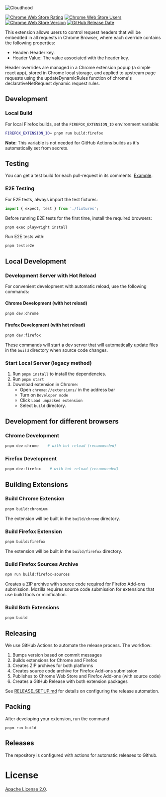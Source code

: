 ![Cloudhood](https://github.com/cloud-ru-tech/cloudhood/assets/24465747/0a026d8b-be14-4f1f-9be3-d4e6056aea20)

<a href="https://chrome.google.com/webstore/detail/cloudhood/hohljodjndmmaiedadcdmnelgdfnbfgp"><img alt="Chrome Web Store Rating" src="https://img.shields.io/chrome-web-store/rating/hohljodjndmmaiedadcdmnelgdfnbfgp?label=Chrome%20Web%20Store%20Rating"></a>
<a href="https://chrome.google.com/webstore/detail/cloudhood/hohljodjndmmaiedadcdmnelgdfnbfgp"><img alt="Chrome Web Store Users" src="https://img.shields.io/chrome-web-store/users/hohljodjndmmaiedadcdmnelgdfnbfgp?label=Chrome%20Web%20Store%20Users&color=%2325c2a0"></a>
<a href="https://chrome.google.com/webstore/detail/cloudhood/hohljodjndmmaiedadcdmnelgdfnbfgp"><img alt="Chrome Web Store Version" src="https://img.shields.io/chrome-web-store/v/hohljodjndmmaiedadcdmnelgdfnbfgp?label=Chrome%20Web%20Store%20Version"></a>
<a href="https://github.com/cloud-ru-tech/cloudhood/releases"><img alt="GitHub Release Date" src="https://img.shields.io/github/release-date/cloud-ru-tech/cloudhood?label=Release%20Date" /></a>

This extension allows users to control request headers that will be embedded in all requests in Chrome Browser, where each override contains the following properties:

- Header: Header key.
- Header Value: The value associated with the header key.

Header overrides are managed in a Chrome extension popup (a simple react app), stored in Chrome local storage, and applied to upstream page requests using the updateDynamicRules function of chrome's declarativeNetRequest dynamic request rules.

## Development

### Local Build

For local Firefox builds, set the `FIREFOX_EXTENSION_ID` environment variable:

```bash
FIREFOX_EXTENSION_ID= pnpm run build:firefox
```

**Note**: This variable is not needed for GitHub Actions builds as it's automatically set from secrets.

## Testing

You can get a test build for each pull-request in its comments. [Example](https://github.com/cloud-ru-tech/cloudhood/pull/1#issuecomment-1713810507).

### E2E Testing

For E2E tests, always import the test fixtures:

```typescript
import { expect, test } from './fixtures';
```

Before running E2E tests for the first time, install the required browsers:

```bash
pnpm exec playwright install
```

Run E2E tests with:

```bash
pnpm test:e2e
```

## Local Development

### Development Server with Hot Reload

For convenient development with automatic reload, use the following commands:

#### Chrome Development (with hot reload)

```bash
pnpm dev:chrome
```

#### Firefox Development (with hot reload)

```bash
pnpm dev:firefox
```

These commands will start a dev server that will automatically update files in the `build` directory when source code changes.

### Start Local Server (legacy method)

1. Run `pnpm install` to install the dependencies.
1. Run `pnpm start`
1. Download extension in Chrome:
   - Open `chrome://extensions/` in the address bar
   - Turn on `Developer mode`
   - Click `Load unpacked extension`
   - Select `build` directory.

## Development for different browsers

### Chrome Development

```bash
pnpm dev:chrome    # with hot reload (recommended)
```

### Firefox Development

```bash
pnpm dev:firefox    # with hot reload (recommended)
```

## Building Extensions

### Build Chrome Extension

```bash
pnpm build:chromium
```

The extension will be built in the `build/chrome` directory.

### Build Firefox Extension

```bash
pnpm build:firefox
```

The extension will be built in the `build/firefox` directory.

### Build Firefox Sources Archive

```bash
npm run build:firefox-sources
```

Creates a ZIP archive with source code required for Firefox Add-ons submission. Mozilla requires source code submission for extensions that use build tools or minification.

### Build Both Extensions

```bash
pnpm build
```

## Releasing

We use GitHub Actions to automate the release process. The workflow:

1. Bumps version based on commit messages
2. Builds extensions for Chrome and Firefox
3. Creates ZIP archives for both platforms
4. Creates source code archive for Firefox Add-ons submission
5. Publishes to Chrome Web Store and Firefox Add-ons (with source code)
6. Creates a GitHub Release with both extension packages

See [RELEASE_SETUP.md](RELEASE_SETUP.md) for details on configuring the release automation.

## Packing

After developing your extension, run the command

```
pnpm run build
```

## Releases

The repository is configured with actions for automatic releases to Github.

# License

[Apache License 2.0](LICENSE).
